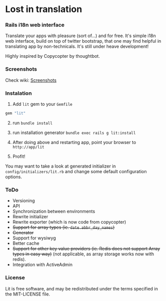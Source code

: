 # Lost in translation
### Rails i18n web interface

Translate your apps with pleasure (sort of...) and for free. It's simple i18n 
web interface, build on top of twitter bootstrap, that one may find helpful in 
translating app by non-technicals. 
It's still under heave development!

Highly inspired by Copycopter by thoughtbot.

### Screenshots

Check wiki: [Screenshots](https://github.com/prograils/lit/wiki/Screenshots)

### Instalation

1. Add `lit` gem to your `Gemfile`
```ruby
gem "lit"
````

2. run `bundle install`

3. run installation generator `bundle exec rails g lit:install`

4. After doing above and restarting app, point your browser to ```http://app/lit```

5. Profit!


You may want to take a look at generated initializer in `config/initializers/lit.rb` and change some default configuration options.


### ToDo

* Versioning 
* API
* Synchronization between environments
* Rewrite initializer
* Rewrite exporter (which is now code from copycopter)
* ~~Support for array types (ie. `date.abbr_day_names`)~~
* ~~Generator~~
* Support for wysiwyg
* Better cache
* ~~Support for other key value providers (ie. Redis does not support Array types in easy way)~~ (not applicable, as array storage works now with redis).
* Integration with ActiveAdmin


### License

Lit is free software, and may be redistributed under the terms specified in the MIT-LICENSE file.
